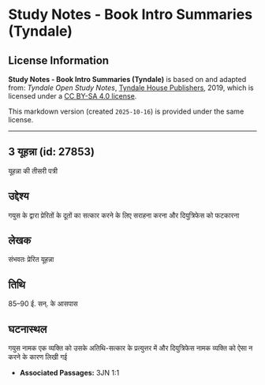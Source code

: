 # Study Notes - Book Intro Summaries (Tyndale)

## License Information

**Study Notes - Book Intro Summaries (Tyndale)** is based on and adapted from: _Tyndale Open Study Notes_, [Tyndale House Publishers](https://tyndaleopenresources.com/), 2019, which is licensed under a [CC BY-SA 4.0 license](https://creativecommons.org/licenses/by-sa/4.0/legalcode.en).

This markdown version (created `2025-10-16`) is provided under the same license.



--------------------------------

## 3 यूहन्ना (id: 27853)

यूहन्ना की तीसरी पत्री

उद्देश्य
--------

गयुस के द्वारा प्रेरितों के दूतों का सत्कार करने के लिए सराहना करना और दियुत्रिफेस को फटकारना

लेखक
----

संभवतः प्रेरित यूहन्ना

तिथि
----

85–90 ई. सन्. के आसपास

घटनास्थल
--------

गयुस नामक एक व्यक्ति को उसके अतिथि\-सत्कार के प्रत्युत्तर में और दियुत्रिफेस नामक व्यक्ति को ऐसा न करने के कारण लिखी गई

* **Associated Passages:** 3JN 1:1

